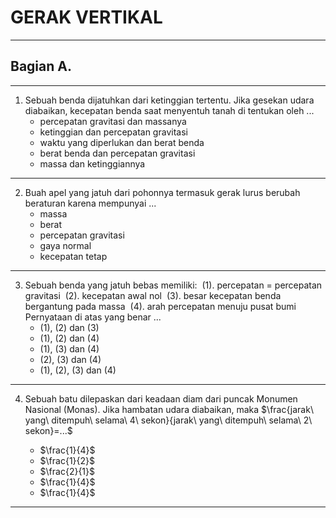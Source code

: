 <!--- Gerak V2 !--->

# GERAK VERTIKAL

---
## Bagian A.
---

1. Sebuah benda dijatuhkan dari ketinggian tertentu. Jika gesekan udara diabaikan, kecepatan benda saat menyentuh tanah di tentukan oleh ...
    - percepatan gravitasi dan massanya
    - ketinggian dan percepatan gravitasi
    - waktu yang diperlukan dan berat benda
    - berat benda dan percepatan gravitasi
    - massa dan ketinggiannya

---

2. Buah apel yang jatuh dari pohonnya termasuk gerak lurus berubah beraturan karena mempunyai ...
    - massa
    - berat
    - percepatan gravitasi
    - gaya normal
    - kecepatan tetap

---

3. Sebuah benda yang jatuh bebas memiliki:
    &nbsp;(1). percepatan = percepatan gravitasi 
    &nbsp;(2). kecepatan awal nol
    &nbsp;(3). besar kecepatan benda bergantung pada massa
    &nbsp;(4). arah percepatan menuju pusat bumi
    Pernyataan di atas yang benar ...
    - (1), (2) dan (3)
    - (1), (2) dan (4)
    - (1), (3) dan (4)
    - (2), (3) dan (4)
    - (1), (2), (3) dan (4)

---

4. Sebuah batu dilepaskan dari keadaan diam dari puncak Monumen Nasional (Monas). Jika hambatan udara diabaikan, maka $\frac{jarak\ yang\ ditempuh\ selama\ 4\ sekon}{jarak\ yang\ ditempuh\ selama\ 2\ sekon}=...$ 

    - $\frac{1}{4}$
    - $\frac{1}{2}$
    - $\frac{2}{1}$
    - $\frac{1}{4}$
    - $\frac{1}{4}$
    
---

